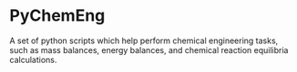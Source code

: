 PyChemEng
=========

A set of python scripts which help perform chemical engineering tasks, such as mass balances, energy balances, and chemical reaction equilibria calculations.
